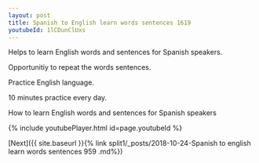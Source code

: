 ```yaml
---
layout: post
title: Spanish to English learn words sentences 1619 
youtubeId: 1lCDunClUxs
---
```

 
 
Helps to learn English words and sentences for Spanish speakers.

Opportunitiy to repeat the words sentences. 

Practice English language. 
 
10 minutes practice every day. 
 
How to learn English words and sentences for Spanish speakers 
 
{% include youtubePlayer.html id=page.youtubeId %}
 
 
[Next]({{ site.baseurl }}{% link  split1/_posts/2018-10-24-Spanish to english learn words sentences 959 .md%})
 
